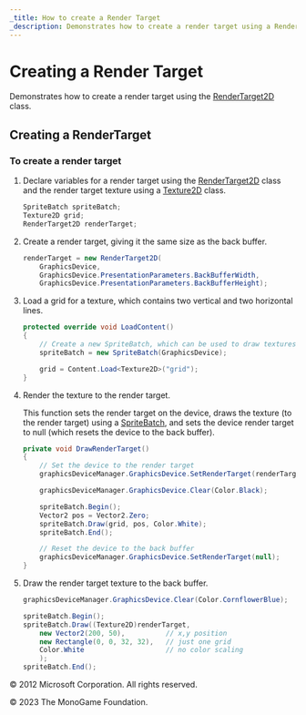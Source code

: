 ```yaml
---
_title: How to create a Render Target
_description: Demonstrates how to create a render target using a RenderTarget2D.
---
```


# Creating a Render Target

Demonstrates how to create a render target using the [RenderTarget2D](xref:Microsoft.Xna.Framework.Graphics.RenderTarget2D) class.

## Creating a RenderTarget

### To create a render target

1. Declare variables for a render target using the [RenderTarget2D](xref:Microsoft.Xna.Framework.Graphics.RenderTarget2D) class and the render target texture using a [Texture2D](xref:Microsoft.Xna.Framework.Graphics.Texture2D) class.

    ```csharp
    SpriteBatch spriteBatch;
    Texture2D grid;
    RenderTarget2D renderTarget;
    ```

2. Create a render target, giving it the same size as the back buffer.

    ```csharp
    renderTarget = new RenderTarget2D(
        GraphicsDevice,
        GraphicsDevice.PresentationParameters.BackBufferWidth,
        GraphicsDevice.PresentationParameters.BackBufferHeight);
    ```

3. Load a grid for a texture, which contains two vertical and two horizontal lines.

    ```csharp
    protected override void LoadContent()
    {
        // Create a new SpriteBatch, which can be used to draw textures.
        spriteBatch = new SpriteBatch(GraphicsDevice);
    
        grid = Content.Load<Texture2D>("grid");
    }
    ```

4. Render the texture to the render target.

    This function sets the render target on the device, draws the texture (to the render target) using a [SpriteBatch](xref:Microsoft.Xna.Framework.Graphics.SpriteBatch), and sets the device render target to null (which resets the device to the back buffer).

    ```csharp
    private void DrawRenderTarget()
    {
        // Set the device to the render target
        graphicsDeviceManager.GraphicsDevice.SetRenderTarget(renderTarget);
    
        graphicsDeviceManager.GraphicsDevice.Clear(Color.Black);
    
        spriteBatch.Begin();
        Vector2 pos = Vector2.Zero;
        spriteBatch.Draw(grid, pos, Color.White);
        spriteBatch.End();
    
        // Reset the device to the back buffer
        graphicsDeviceManager.GraphicsDevice.SetRenderTarget(null);
    }
    ```

5. Draw the render target texture to the back buffer.

    ```csharp
    graphicsDeviceManager.GraphicsDevice.Clear(Color.CornflowerBlue);
    
    spriteBatch.Begin();
    spriteBatch.Draw((Texture2D)renderTarget,
        new Vector2(200, 50),          // x,y position
        new Rectangle(0, 0, 32, 32),   // just one grid
        Color.White                    // no color scaling
        );
    spriteBatch.End();
    ```

© 2012 Microsoft Corporation. All rights reserved.  

© 2023 The MonoGame Foundation.
